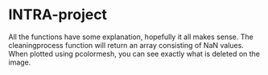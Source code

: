 # INTRA-project

All the functions have some explanation, hopefully it all makes sense.
The cleaningprocess function will return an array consisting of NaN values. When plotted using pcolormesh, you can see exactly what is deleted on the image.
